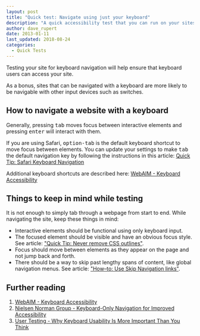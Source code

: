```yaml
---
layout: post
title: "Quick test: Navigate using just your keyboard"
description: "A quick accessibility test that you can run on your sites right now."
author: dave_rupert
date: 2013-01-11
last_updated: 2018-08-24
categories:
  - Quick Tests
---
```


Testing your site for keyboard navigation will help ensure that keyboard users can access your site.

As a bonus, sites that can be navigated with a keyboard are more likely to be navigable with other input devices such as switches.

## How to navigate a website with a keyboard
Generally, pressing <kbd>tab</kbd> moves focus between interactive elements and pressing <kbd>enter</kbd> will interact with them.

If you are using Safari, <kbd>option-tab</kbd> is the default keyboard shortcut to move focus between elements. You can update your settings to make <kbd>tab</kbd> the default navigation key by following the instructions in this article: [Quick Tip: Safari Keyboard Navigation](https://a11yproject.com/posts/safari-keyboard-navigation/)

Additional keyboard shortcuts are described here: [WebAIM - Keyboard Accessibility](https://webaim.org/techniques/keyboard/)

## Things to keep in mind while testing
It is not enough to simply tab through a webpage from start to end. While navigating the site, keep these things in mind:
- Interactive elements should be functional using only keyboard input.
- The focused element should be visible and have an obvious focus style. See article: ["Quick Tip: Never remove CSS outlines"](https://a11yproject.com/posts/never-remove-css-outlines/).
- Focus should move between elements as they appear on the page and not jump back and forth.
- There should be a way to skip past lengthy spans of content, like global navigation menus. See article: ["How–to: Use Skip Navigation links"](https://a11yproject.com/posts/skip-nav-links/).

## Further reading
1. [WebAIM - Keyboard Accessibility](https://webaim.org/techniques/keyboard/)
2. [Nielsen Norman Group - Keyboard-Only Navigation for Improved Accessibility](https://www.nngroup.com/articles/keyboard-accessibility/)
3. [User Testing - Why Keyboard Usability Is More Important Than You Think](https://www.usertesting.com/blog/why-keyboard-usability-is-more-important-than-you-think/)

